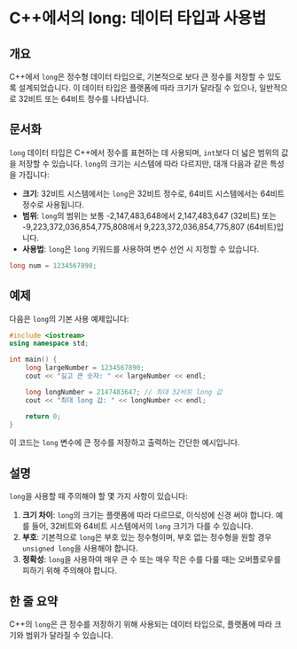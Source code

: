 <!--
Meta Description: # C++에서의 long: 데이터 타입과 사용법 ## 개요 C++에서 `long`은 정수형 데이터 타입으로, 기본적으로 보다 큰 정수를 저장할 수 있도록 설계되었습니다. 이 데이터 타입은 플랫폼에 따라 크기가 달라질 수 있으나, 일반적으로 32비트 또는 64비트 정수를...
Meta Keywords: long, 데이터, 정수를, 32비트, 64비트
-->

# C++에서의 long: 데이터 타입과 사용법

## 개요
C++에서 `long`은 정수형 데이터 타입으로, 기본적으로 보다 큰 정수를 저장할 수 있도록 설계되었습니다. 이 데이터 타입은 플랫폼에 따라 크기가 달라질 수 있으나, 일반적으로 32비트 또는 64비트 정수를 나타냅니다.

## 문서화
`long` 데이터 타입은 C++에서 정수를 표현하는 데 사용되며, `int`보다 더 넓은 범위의 값을 저장할 수 있습니다. `long`의 크기는 시스템에 따라 다르지만, 대개 다음과 같은 특성을 가집니다:

- **크기**: 32비트 시스템에서는 `long`은 32비트 정수로, 64비트 시스템에서는 64비트 정수로 사용됩니다.
- **범위**: `long`의 범위는 보통 -2,147,483,648에서 2,147,483,647 (32비트) 또는 -9,223,372,036,854,775,808에서 9,223,372,036,854,775,807 (64비트)입니다.
- **사용법**: `long`은 `long` 키워드를 사용하여 변수 선언 시 지정할 수 있습니다.

```cpp
long num = 1234567890;
```

## 예제
다음은 `long`의 기본 사용 예제입니다:

```cpp
#include <iostream>
using namespace std;

int main() {
    long largeNumber = 1234567890;
    cout << "길고 큰 숫자: " << largeNumber << endl;

    long longNumber = 2147483647; // 최대 32비트 long 값
    cout << "최대 long 값: " << longNumber << endl;

    return 0;
}
```

이 코드는 `long` 변수에 큰 정수를 저장하고 출력하는 간단한 예시입니다.

## 설명
`long`을 사용할 때 주의해야 할 몇 가지 사항이 있습니다:

1. **크기 차이**: `long`의 크기는 플랫폼에 따라 다르므로, 이식성에 신경 써야 합니다. 예를 들어, 32비트와 64비트 시스템에서의 `long` 크기가 다를 수 있습니다.
2. **부호**: 기본적으로 `long`은 부호 있는 정수형이며, 부호 없는 정수형을 원할 경우 `unsigned long`을 사용해야 합니다.
3. **정확성**: `long`을 사용하여 매우 큰 수 또는 매우 작은 수를 다룰 때는 오버플로우를 피하기 위해 주의해야 합니다. 

## 한 줄 요약
C++의 `long`은 큰 정수를 저장하기 위해 사용되는 데이터 타입으로, 플랫폼에 따라 크기와 범위가 달라질 수 있습니다.